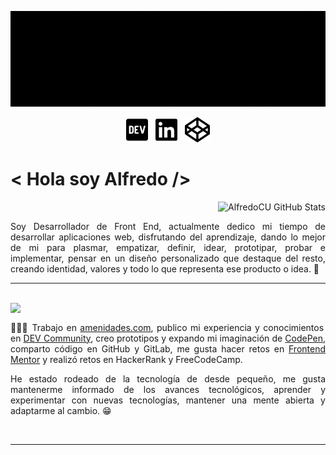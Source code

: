 ![I'm Alfredo](https://github.com/AlfredoCU/AlfredoCU/blob/master/img/Alfredo-2.gif)

<p align='center'>
  <a href="https://dev.to/alfredocu"><img height="40" src="https://github.com/AlfredoCU/AlfredoCU/blob/master/img/dev.svg"></a>&nbsp;&nbsp;
  <a href="https://mx.linkedin.com/in/alfredo-cu"><img height="40" src="https://github.com/AlfredoCU/AlfredoCU/blob/master/img/linkedin.svg"></a>&nbsp;&nbsp;
  <a href="https://codepen.io/alfredocu"><img height="40" src="https://github.com/AlfredoCU/AlfredoCU/blob/master/img/codepen.svg"></a>
</p>

# < Hola soy Alfredo />

<a href="https://github.com/AlfredoCU?tab=repositories">
  <img align="right" src="https://github-readme-stats.vercel.app/api?username=AlfredoCU&show_icons=true&line_height=27&count_private=true&title_color=ffffff&text_color=c9cacc&icon_color=2bbc8a&bg_color=1d1f21" alt="AlfredoCU GitHub Stats" />
</a>

</br>

<p align="justify">Soy Desarrollador de Front End, actualmente dedico mi tiempo de desarrollar aplicaciones web, disfrutando del aprendizaje, dando lo mejor de mi para plasmar, empatizar, definir, idear, prototipar, probar e implementar, pensar en un diseño personalizado que destaque del resto, creando identidad, valores y todo lo que representa ese producto o idea. 💞<p>

---

</br>

<a href="https://github.com/AlfredoCU?tab=repositories">
  <img align="left" src="https://github-readme-stats.vercel.app/api/top-langs/?username=AlfredoCU&hide=asp,html&title_color=ffffff&text_color=c9cacc&icon_color=2bbc8a&bg_color=1d1f21" />
</a>

</br>

<p align="justify">👨🏻‍💻 Trabajo en <a href="https://amenidades.com/">amenidades.com</a>, publico mi experiencia y conocimientos en <a href="https://dev.to/alfredocu">DEV Community</a>, creo prototipos y expando mi imaginación de <a href="https://codepen.io/alfredocu">CodePen</a>, comparto código en GitHub y GitLab, me gusta hacer retos en <a href="https://www.frontendmentor.io/profile/AlfredoCU">Frontend Mentor</a> y realizó retos en HackerRank y FreeCodeCamp.</p>

<p align="justify">
He estado rodeado de la tecnología de desde pequeño, me gusta mantenerme informado de los avances tecnológicos, aprender y experimentar con nuevas tecnologías, mantener una mente abierta y adaptarme al cambio. 😁 </p>

</br>

---
